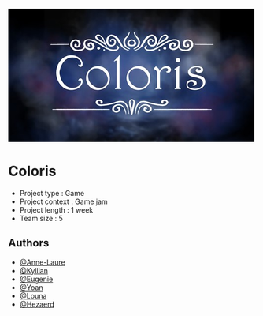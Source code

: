 ![Logo](https://github.com/Hezaerd/Coloris/blob/main/Icon/icon_coloris.png)


# Coloris

- Project type : Game
- Project context : Game jam
- Project length : 1 week
- Team size : 5


## Authors

- [@Anne-Laure](https://github.com/annelcami)
- [@Kyllian]()
- [@Eugenie]()
- [@Yoan]()
- [@Louna]()
- [@Hezaerd](https://github.com/Hezaerd)
